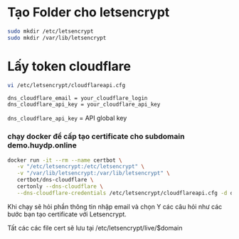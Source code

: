 # Tạo Folder cho letsencrypt
```bash
sudo mkdir /etc/letsencrypt
sudo mkdir /var/lib/letsencrypt
```
# Lấy token cloudflare
```bash
vi /etc/letsencrypt/cloudflareapi.cfg
```
```bash
dns_cloudflare_email = your_cloudflare_login 
dns_cloudflare_api_key = your_cloudflare_api_key 
```
`dns_cloudflare_api_key` = API global key
### chạy docker để cấp tạo certificate cho subdomain demo.huydp.online
```bash
docker run -it --rm --name certbot \
   -v "/etc/letsencrypt:/etc/letsencrypt" \
   -v "/var/lib/letsencrypt:/var/lib/letsencrypt" \
   certbot/dns-cloudflare \
   certonly --dns-cloudflare \
   --dns-cloudflare-credentials /etc/letsencrypt/cloudflareapi.cfg -d demo.huydp.online
```
Khi chạy sẽ hỏi phần thông tin nhập email và chọn Y các câu hỏi như các bước bạn tạo certificate với Letsencrypt.  

Tất các các file cert sẽ lưu tại  /etc/letsencrypt/live/$domain  
